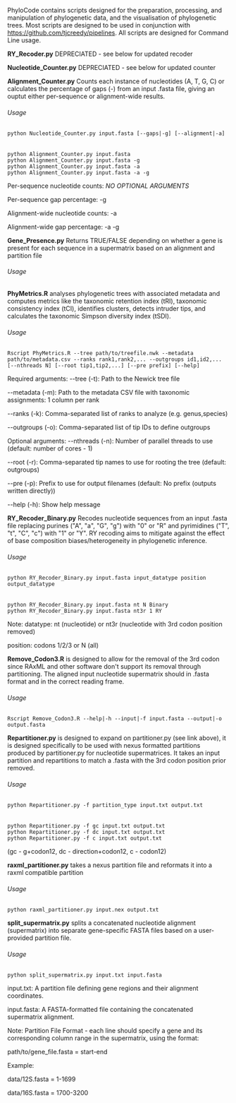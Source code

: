 PhyloCode contains scripts designed for the preparation, processing, and manipulation of phylogenetic data, and the visualisation of phylogenetic trees. 
Most scripts are designed to be used in conjunction with https://github.com/tjcreedy/pipelines. 
All scripts are designed for Command Line usage.


**RY_Recoder.py** DEPRECIATED - see below for updated recoder

**Nucleotide_Counter.py** DEPRECIATED - see below for updated counter



**Alignment_Counter.py** Counts each instance of nucleotides (A, T, G, C) or calculates the percentage of gaps (-) from an input .fasta file, giving an ouptut either per-sequence or alignment-wide results.
###### Usage
    python Nucleotide_Counter.py input.fasta [--gaps|-g] [--alignment|-a]
######
    python Alignment_Counter.py input.fasta
    python Alignment_Counter.py input.fasta -g
    python Alignment_Counter.py input.fasta -a
    python Alignment_Counter.py input.fasta -a -g
Per-sequence nucleotide counts:    *NO OPTIONAL ARGUMENTS*

Per-sequence gap percentage:      -g

Alignment-wide nucleotide counts: -a

Alignment-wide gap percentage:    -a -g


**Gene_Presence.py** Returns TRUE/FALSE depending on whether a gene is present for each sequence in a supermatrix based on an alignment and partition file
###### Usage



**PhyMetrics.R** analyses phylogenetic trees with associated metadata and computes metrics like the taxonomic retention index (tRI), taxonomic consistency index (tCI), identifies clusters, detects intruder tips, and calculates the taxonomic Simpson diversity index (tSDI).
###### Usage
    Rscript PhyMetrics.R --tree path/to/treefile.nwk --metadata path/to/metadata.csv --ranks rank1,rank2,... --outgroups id1,id2,... [--nthreads N] [--root tip1,tip2,...] [--pre prefix] [--help]


Required arguments:
--tree (-t): Path to the Newick tree file

--metadata (-m): Path to the metadata CSV file with taxonomic assignments: 1 column per rank

--ranks (-k): Comma-separated list of ranks to analyze (e.g. genus,species)

--outgroups (-o): Comma-separated list of tip IDs to define outgroups

Optional arguments:
--nthreads (-n): Number of parallel threads to use (default: number of cores - 1)

--root (-r): Comma-separated tip names to use for rooting the tree (default: outgroups)

--pre (-p): Prefix to use for output filenames (default: No prefix (outputs written directly))

--help (-h): Show help message
    


**RY_Recoder_Binary.py** Recodes nucleotide sequences from an input .fasta file replacing purines ("A", "a", "G", "g") with "0" or "R" and pyrimidines ("T", "t", "C", "c") with "1" or "Y". RY recoding aims to mitigate against the effect of base composition biases/heterogeneity in phylogenetic inference. 
###### Usage
    python RY_Recoder_Binary.py input.fasta input_datatype position output_datatype
###### 
    python RY_Recoder_Binary.py input.fasta nt N Binary
    python RY_Recoder_Binary.py input.fasta nt3r 1 RY

Note:
datatype: nt (nucleotide) or nt3r (nucleotide with 3rd codon position removed)

position: codons 1/2/3 or N (all)



**Remove_Codon3.R** is designed to allow for the removal of the 3rd codon since RAxML and other software don't support its removal through partitioning. The aligned input nucleotide supermatrix should in .fasta format and in the correct reading frame.
###### Usage
    Rscript Remove_Codon3.R --help|-h --input|-f input.fasta --output|-o output.fasta



**Repartitioner.py** is designed to expand on partitioner.py (see link above), it is designed specifically to be used with nexus formatted partitions produced by partitioner.py for nucleotide supermatrices. It takes an input partition and repartitions to match a .fasta with the 3rd codon position prior removed.
###### Usage
    python Repartitioner.py -f partition_type input.txt output.txt
###### 
    python Repartitioner.py -f gc input.txt output.txt
    python Repartitioner.py -f dc input.txt output.txt
    python Repartitioner.py -f c input.txt output.txt
(gc - g+codon12, dc - direction+codon12, c - codon12)
 



**raxml_partitioner.py** takes a nexus partition file and reformats it into a raxml compatible partition
###### Usage
    python raxml_partitioner.py input.nex output.txt



**split_supermatrix.py** splits a concatenated nucleotide alignment (supermatrix) into separate gene-specific FASTA files based on a user-provided partition file.
###### Usage
    python split_supermatrix.py input.txt input.fasta

input.txt: A partition file defining gene regions and their alignment coordinates.

input.fasta: A FASTA-formatted file containing the concatenated supermatrix alignment.


Note: Partition File Format - each line should specify a gene and its corresponding column range in the supermatrix, using the format:

path/to/gene_file.fasta = start-end


Example:

data/12S.fasta = 1-1699

data/16S.fasta = 1700-3200

